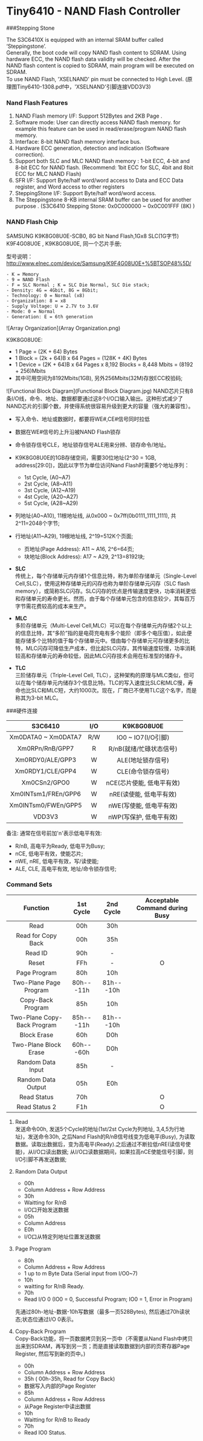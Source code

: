Tiny6410 - NAND Flash Controller
====

###Stepping Stone
The S3C6410X is equipped with an internal SRAM buffer called ‘Steppingstone’.    Generally, the boot code will copy NAND flash content to SDRAM. Using hardware ECC, the NAND flash data validity will be checked. After the NAND flash content is copied to SDRAM, main program will be executed on SDRAM.    To use NAND Flash, 'XSELNAND' pin must be connected to High Level. (原理图Tiny6410-1308.pdf中，'XSELNAND'引脚连接VDD3V3)


### Nand Flash Features

1. NAND Flash memory I/F: Support 512Bytes and 2KB Page .2. Software mode: User can directly access NAND flash memory. for example this feature can be used in read/erase/program NAND flash memory.3. Interface: 8-bit NAND flash memory interface bus.4. Hardware ECC generation, detection and indication (Software correction).5. Support both SLC and MLC NAND flash memory : 1-bit ECC, 4-bit and 8-bit ECC for NAND flash.(Recommend: 1bit ECC for SLC, 4bit and 8bit ECC for MLC NAND Flash)6. SFR I/F: Support Byte/half word/word access to Data and ECC Data register, and Word access to other registers7. SteppingStone I/F: Support Byte/half word/word access.8. The Steppingstone 8-KB internal SRAM buffer can be used for another purpose . (S3C6410 Stepping Stone: 0x0C000000 ~ 0x0C001FFF (8K) )

### NAND Flash Chip
SAMSUNG K9K8G08U0E-SCB0, 8G bit Nand Flash,1Gx8 SLC(1G字节)        
K9F4G08U0E , K9K8G08U0E, 同一个芯片手册;

型号说明：
<http://www.elnec.com/device/Samsung/K9F4G08U0E+%5BTSOP48%5D/>

	- K = Memory
	- 9 = NAND Flash
	- F = SLC Normal ; K = SLC Die Normal, SLC Die stack;
	- Density: 4G = 4Gbit, 8G = 8Gbit;
	- Technology: 0 = Normal (x8)
	- Organization: 8 = x8
	- Supply Voltage: U = 2.7V to 3.6V
    - Mode: 0 = Normal
	- Generation: E = 6th generation
	

![Array Organization](Array Organization.png)

K9K8G08U0E:     

* 1 Page = (2K + 64) Bytes
* 1 Block = (2k + 64)B x 64 Pages = (128K + 4K) Bytes
* 1 Device = (2K + 64)B x 64 Pages x 8,192 Blocks = 8,448 Mbits = (8192 + 256)Mbits    
* 其中可用空间为8192Mbits(1GB), 另外256Mbits(32M)存放ECC校验码;

![Functional Block Diagram](Functional Block Diagram.jpg)
NAND芯片只有8条I/O线，命令、地址、数据都要通过这8个I/O口输入输出。这种形式减少了NAND芯片的引脚个数，并使得系统很容易升级到更大的容量（强大的兼容性）。

* 写入命令、地址或数据时，都要将WE#,CE#信号同时拉低
* 数据在WE#信号的上升沿被NAND Flash锁存
* 命令锁存信号CLE，地址锁存信号ALE用来分辨、锁存命令/地址。
* K9K8G08U0E的1GB存储空间，需要30位地址(2^30 = 1GB, address[29:0])，因此以字节为单位访问Nand Flash时需要5个地址序列：
	* 1st Cycle, (A0~A7)
	* 2st Cycle, (A8~A11)
	* 3st Cycle, (A12~A19)
	* 4st Cycle, (A20~A27)
	* 5st Cycle, (A28~A29)
* 列地址(A0~A10), 11根地址线, 从0x000 ~ 0x7ff(0b0111\_1111\_1111), 共2^11=2048个字节;
* 行地址(A11~A29), 19根地址线, 2^19=512K个页面;
	* 页地址(Page Address): A11 ~ A16, 2^6=64页;
	* 块地址(Block Address): A17 ~ A29, 2^13=8192块;

* **SLC**    
	传统上，每个存储单元内存储1个信息比特，称为单阶存储单元（Single-Level Cell,SLC），使用这种存储单元的闪存也称为单阶存储单元闪存（SLC flash memory），或简称SLC闪存。SLC闪存的优点是传输速度更快，功率消耗更低和存储单元的寿命更长。然而，由于每个存储单元包含的信息较少，其每百万字节需花费较高的成本来生产。
* **MLC**     
	多阶存储单元（Multi-Level Cell,MLC）可以在每个存储单元内存储2个以上的信息比特，其“多阶”指的是电荷充电有多个能阶（即多个电压值），如此便能存储多个比特的值于每个存储单元中。借由每个存储单元可存储更多的比特，MLC闪存可降低生产成本，但比起SLC闪存，其传输速度较慢，功率消耗较高和存储单元的寿命较低，因此MLC闪存技术会用在标准型的储存卡。
* **TLC**     
	三阶储存单元（Triple-Level Cell, TLC），这种架构的原理与MLC类似，但可以在每个储存单元内储存3个信息比特。TLC的写入速度比SLC和MLC慢，寿命也比SLC和MLC短，大约1000次。现在，厂商已不使用TLC这个名字，而是称其为3-bit MLC。
	
###硬件连接

| S3C6410 | I/O | K9K8G08U0E |
| :-----: | :-: | :--------: |
| Xm0DATA0 ~ Xm0DATA7| R/W | IO0 ~ IO7(I/O引脚)|
| Xm0RPn/RnB/GPP7| R | R/nB(就绪/忙碌状态信号)|
| Xm0RDY0/ALE/GPP3 | W | ALE(地址锁存信号) |
| Xm0RDY1/CLE/GPP4 | W | CLE(命令锁存信号) |
| Xm0CSn2/GPO0 | W | nCE(芯片使能, 低电平有效) |
| Xm0INTsm1/FREn/GPP6 | W | nRE(读使能, 低电平有效) |
| Xm0INTsm0/FWEn/GPP5 | W | nWE(写使能, 低电平有效) |
| VDD3V3 | W | nWP(写保护, 低电平有效) |

备注: 通常在信号前加'n'表示低电平有效:  

* R/nB, 高电平为Ready, 低电平为Busy;
* nCE, 低电平有效，使能芯片;
* nWE, nRE, 低电平有效，写/读使能;
* ALE, CLE, 高电平有效, 地址/命令锁存信号;
	
### Command Sets
| Function | 1st Cycle | 2nd Cycle | Acceptable Command during Busy | 
| :------: | :-------: | :-------: | :----------------------------: |
| Read | 00h | 30h | |
| Read for Copy Back | 00h| 35h||
|Read ID|90h|-||
|Reset|FFh|-|O|
|Page Program|80h|10h||
|Two-Plane Page Program|80h---11h|81h---10h||
|Copy-Back Program|85h|10h||
|Two-Plane Copy-Back Program|85h---11h|81h---10h||
|Block Erase|60h|D0h||
|Two-Plane Block Erase|60h---60h|D0h||
|Random Data Input|85h|-||
|Random Data Output|05h|E0h||
|Read Status|70h||O|
|Read Status 2|F1h||O|

1. Read     
	发送命令00h, 发送5个Cycle的地址(1st/2st Cycle为列地址, 3,4,5为行地址)，发送命令30h, 之后Nand Flash的R/nB信号线变为低电平(Busy), 为读取数据。读取出数据后，变为高电平(Ready).之后通过不断拉低nRE(读信号使能)，从I/O口读出数据; 从I/O口读数据期间，如果拉高nCE使能信号引脚，则I/O引脚不再发送数据;
	
2. Random Data Output
	* 00h
	* Column Address + Row Address
	* 30h
	* Waitting for R/nB
	* I/O口开始发送数据
	* 05h
	* Column Address
	* E0h
	* I/O口从特定列地址位置发送数据
	
3. Page Program
	* 80h
	* Column Address + Row Address
	* 1 up to m Byte Data (Serial input from I/O0~7)
	* 10h
	* waitting for R/nB Ready.
	* 70h
	* Read I/O 0 (IO0 = 0, Successful Program; IO0 = 1, Error in Program)

	先通过80h-地址-数据-10h写数据（最多一页528Bytes), 然后通过70h读状态;状态位通过I/O 0表示。
	
4. Copy-Back Program    
	Copy-Back功能，将一页数据拷贝到另一页中（不需要从Nand Flash中拷贝出来到SDRAM，再写到另一页；而是直接读取数据到内部的页寄存器Page Register, 然后写到新的页中。)     
	* 00h
	* Column Address + Row Address
	* 35h ( 00h-35h, Read for Copy Back)
	* 数据写入内部的Page Register
	* 85h
	* Column Address + Row Address
	* 从Page Register中读出数据
	* 10h
	* Waitting for R/nB to Ready
	* 70h
	* Read IO0 Status.
